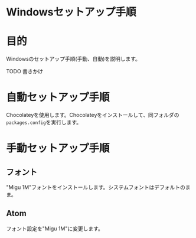 Windowsセットアップ手順
===

# 目的

Windowsのセットアップ手順(手動、自動)を説明します。

TODO 書きかけ

# 自動セットアップ手順

Chocolateyを使用します。Chocolateyをインストールして、同フォルダの`packages.config`を実行します。

# 手動セットアップ手順

## フォント

"Migu 1M"フォントをインストールします。システムフォントはデフォルトのまま。

## Atom

フォント設定を"Migu 1M"に変更します。

